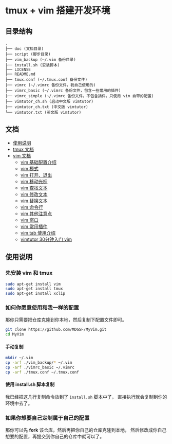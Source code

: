 # tmux + vim 搭建开发环境

## 目录结构

```
.
├── doc (文档目录)
├── script (脚步目录)
├── vim_backup (~/.vim 备份目录)
├── install.sh (安装脚本)
├── LICENSE
├── README.md
├── tmux.conf (~/.tmux.conf 备份文件)
├── vimrc (~/.vimrc 备份文件，我自己使用的)
├── vimrc_basic (~/.vimrc 备份文件，包含一些常用的插件)
├── vimrc_simple (~/.vimrc 备份文件，不包含插件，只使用 vim 自带的配置)
├── vimtutor_ch.sh (启动中文版 vimtutor)
├── vimtutor_ch.txt (中文版 vimtutor)
└── vimtutor.txt (英文版 vimtutor)
```

## 文档

* [使用说明](#使用说明)
* [tmux 文档](doc/README_tmux.md)
* [vim 文档](doc/README_vim.md)
    * [vim 基础配置介绍](doc/README_vim_basicsetting.md)
    * [vim 模式](doc/README_vim_mode.md)
    * [vim 打开、退出](doc/README_vim_openclose.md)
    * [vim 移动光标](doc/README_vim_movecursor.md)
    * [vim 查找文本](doc/README_vim_search.md)
    * [vim 修改文本](doc/README_vim_modify.md)
    * [vim 替换文本](doc/README_vim_substitute.md)
    * [vim 命令行](doc/README_vim_cmdline.md)
    * [vim 其他注意点](doc/README_vim_miscellanes.md)
    * [vim 窗口](doc/README_vim_panel.md)
    * [vim 常用插件](doc/README_vim_plugin.md)
    * [vim tab 使用介绍](doc/README_vim_tab.md)
    * [vimtutor 30分钟入门 vim](doc/README_vim_tutor.md)

## 使用说明

### 先安装 vim 和 tmux

```bash
sudo apt-get install vim
sudo apt-get install tmux
sudo apt-get install xclip
```

### 如何你愿意使用和我一样的配置

那你只需要把仓库克隆到你本地，然后复制下配置文件即可。

```bash
git clone https://github.com/MDGSF/MyVim.git
cd MyVim
```

#### 手动复制

```bash
mkdir ~/.vim
cp -arf ./vim_backup/* ~/.vim
cp -arf ./vimrc_basic ~/.vimrc
cp -arf ./tmux.conf ~/.tmux.conf
```

#### 使用 install.sh 脚本复制

我已经把这几行复制命令放到了 `install.sh` 脚本中了，
直接执行就会复制到你的环境中去了。

### 如果你想要自己定制属于自己的配置

那你可以先 **fork** 该仓库，然后再把你自己的仓库克隆到本地，
然后修改成你自己想要的配置，再提交到你自己的仓库中就可以了。

